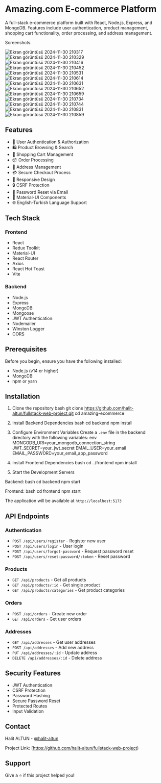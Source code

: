 # Amazing.com E-commerce Platform

A full-stack e-commerce platform built with React, Node.js, Express, and MongoDB. Features include user authentication, product management, shopping cart functionality, order processing, and address management.

Screenshots

![Ekran görüntüsü 2024-11-30 210317](https://github.com/user-attachments/assets/39222e2e-1383-405e-8a8d-d8992097864f)
![Ekran görüntüsü 2024-11-30 210329](https://github.com/user-attachments/assets/15c8f9f2-8811-430e-b81d-18e999382aa5)
![Ekran görüntüsü 2024-11-30 210416](https://github.com/user-attachments/assets/d7a79397-48dd-47ce-a42c-2f84be0f4213)
![Ekran görüntüsü 2024-11-30 210452](https://github.com/user-attachments/assets/406ea71b-2484-459d-81cd-25b8a27a43e7)
![Ekran görüntüsü 2024-11-30 210531](https://github.com/user-attachments/assets/5734abae-2bef-4846-be49-74ad5a940085)
![Ekran görüntüsü 2024-11-30 210614](https://github.com/user-attachments/assets/12afa311-2293-4469-8a0f-b1ee3880c2a5)
![Ekran görüntüsü 2024-11-30 210631](https://github.com/user-attachments/assets/33797842-3721-47b0-9fa8-41e337fda06a)
![Ekran görüntüsü 2024-11-30 210652](https://github.com/user-attachments/assets/073549fb-c96d-4d3d-9166-8e1915755d58)
![Ekran görüntüsü 2024-11-30 210659](https://github.com/user-attachments/assets/e6ddf300-52ec-4c94-9422-4fe9d80a8c9b)
![Ekran görüntüsü 2024-11-30 210734](https://github.com/user-attachments/assets/70062b56-9b87-405d-964a-dd229fd41723)
![Ekran görüntüsü 2024-11-30 210744](https://github.com/user-attachments/assets/efe48a28-4766-4d36-90c0-81cd2fc1bc2f)
![Ekran görüntüsü 2024-11-30 210831](https://github.com/user-attachments/assets/25b48c7a-afe5-4e7b-b4a2-228f9544cd50)
![Ekran görüntüsü 2024-11-30 210859](https://github.com/user-attachments/assets/e78ed6ae-cb0e-4e5a-ac80-f3b5cfdd2c94)




## Features

- 🔐 User Authentication & Authorization
- 🛍️ Product Browsing & Search
- 🛒 Shopping Cart Management
- 📦 Order Processing
- 📍 Address Management
- 💳 Secure Checkout Process
- 📱 Responsive Design
- 🔒 CSRF Protection
- 📧 Password Reset via Email
- 🎨 Material-UI Components
- 🌐 English-Turkish Language Support
## Tech Stack

### Frontend
- React
- Redux Toolkit
- Material-UI
- React Router
- Axios
- React Hot Toast
- Vite

### Backend
- Node.js
- Express
- MongoDB
- Mongoose
- JWT Authentication
- Nodemailer
- Winston Logger
- CORS

## Prerequisites

Before you begin, ensure you have the following installed:
- Node.js (v14 or higher)
- MongoDB
- npm or yarn

## Installation

1. Clone the repository
bash
git clone https://github.com/halit-altun/fullstack-web-project.git
cd amazing-ecommerce

2. Install Backend Dependencies
bash
cd backend
npm install

3. Configure Environment Variables
Create a `.env` file in the backend directory with the following variables:
env
MONGODB_URI=your_mongodb_connection_string
JWT_SECRET=your_jwt_secret
EMAIL_USER=your_email
EMAIL_PASSWORD=your_email_app_password

4. Install Frontend Dependencies
bash
cd ../frontend
npm install


5. Start the Development Servers

Backend:
bash
cd backend
npm start

Frontend:
bash
cd frontend
npm start

The application will be available at `http://localhost:5173`

## API Endpoints

### Authentication
- `POST /api/users/register` - Register new user
- `POST /api/users/login` - User login
- `POST /api/users/forgot-password` - Request password reset
- `POST /api/users/reset-password/:token` - Reset password

### Products
- `GET /api/products` - Get all products
- `GET /api/products/:id` - Get single product
- `GET /api/products/categories` - Get product categories

### Orders
- `POST /api/orders` - Create new order
- `GET /api/orders` - Get user orders

### Addresses
- `GET /api/addresses` - Get user addresses
- `POST /api/addresses` - Add new address
- `PUT /api/addresses/:id` - Update address
- `DELETE /api/addresses/:id` - Delete address

## Security Features

- JWT Authentication
- CSRF Protection
- Password Hashing
- Secure Password Reset
- Protected Routes
- Input Validation

## Contact

Halit ALTUN - [@halit-altun](https://github.com/halit-altun)

Project Link: [https://github.com/halit-altun/fullstack-web-project)
  
## Support

Give a ⭐️ if this project helped you!
